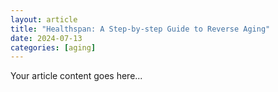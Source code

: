 ```yaml
---
layout: article
title: "Healthspan: A Step-by-step Guide to Reverse Aging"
date: 2024-07-13
categories: [aging]
---
```


Your article content goes here...